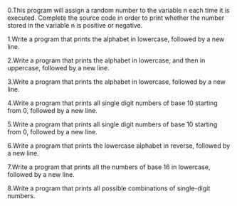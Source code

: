 0.This program will assign a random number to the variable n each time it is executed. Complete the source code in order to print whether the number stored in the variable n is positive or negative.

1.Write a program that prints the alphabet in lowercase, followed by a new line.

2.Write a program that prints the alphabet in lowercase, and then in uppercase, followed by a new line.

3.Write a program that prints the alphabet in lowercase, followed by a new line.

4.Write a program that prints all single digit numbers of base 10 starting from 0, followed by a new line.

5.Write a program that prints all single digit numbers of base 10 starting from 0, followed by a new line.

6.Write a program that prints the lowercase alphabet in reverse, followed by a new line.

7.Write a program that prints all the numbers of base 16 in lowercase, followed by a new line.

8.Write a program that prints all possible combinations of single-digit numbers.


